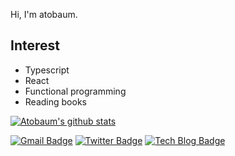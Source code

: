 Hi, I'm atobaum.

## Interest
- Typescript
- React
- Functional programming
- Reading books

[![Atobaum's github stats](https://github-readme-stats.vercel.app/api?username=Atobaum)](https://github.com/anuraghazra/github-readme-stats)

[![Gmail Badge](https://img.shields.io/badge/Gmail-d14836?style=flat-square&logo=Gmail&logoColor=white&link=mailto:atobaum@gmail.com)](mailto:atobaum@gmail.com)
[![Twitter Badge](http://img.shields.io/badge/Twitter-1DA1F2?style=flat-square&logo=twitter&logoColor=white&link=https://twitter.com/atobaum/)](https://twitter.com/atobaum/)
[![Tech Blog Badge](http://img.shields.io/badge/-Tech%20blog-black?style=flat-square&logo=github&link=https://atobaum.github.io/)](https://atobaum.github.io/)

